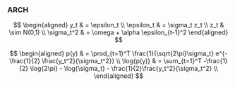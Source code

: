 

### ARCH

$$
\begin{aligned}
    y_t & = \epsilon_t \\
    \epsilon_t & = \sigma_t z_t \\
    z_t & \sim N(0,1) \\
    \sigma_t^2 & = \omega + \alpha \epsilon_{t-1}^2 
\end{aligned}
$$

$$
\begin{aligned}
    p(y) & = \prod_{t=1}^T \frac{1}{\sqrt{2\pi}\sigma_t} e^{-\frac{1}{2} \frac{y_t^2}{\sigma_t^2}} \\
    \log{p(y)} & = \sum_{t=1}^T -\frac{1}{2} \log{2\pi} - \log{\sigma_t} - \frac{1}{2}\frac{y_t^2}{\sigma_t^2} \\
\end{aligned}
$$